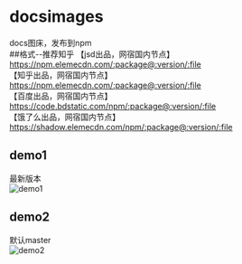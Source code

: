 # docsimages
docs图床，发布到npm <br>
##格式--推荐知乎
【jsd出品，网宿国内节点】<br>
https://npm.elemecdn.com/:package@:version/:file <br>
【知乎出品，网宿国内节点】 <br>
https://npm.elemecdn.com/:package@:version/:file <br>
【百度出品，网宿国内节点】 <br>
https://code.bdstatic.com/npm/:package@:version/:file <br>
【饿了么出品，网宿国内节点】 <br>
https://shadow.elemecdn.com/npm/:package@:version/:file <br>
## demo1
最新版本<br>
![demo1](https://npm.elemecdn.com/@it985/docsimages@latest/hzw.webp)
## demo2
默认master<br>
![demo2](https://npm.elemecdn.com/@it985/docsimages/hzw.webp)
